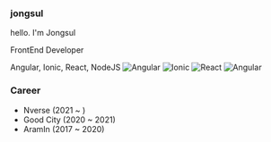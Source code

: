 ### jongsul
hello. I'm Jongsul

FrontEnd Developer

Angular, Ionic, React, NodeJS
![Angular](https://img.shields.io/badge/angular.js-DD0031?style=flat&logo=angular&logoColor=white)
![Ionic](https://img.shields.io/badge/angular.js-DD0031?style=flat&logo=ioninc&logoColor=white)
![React](https://img.shields.io/badge/angular.js-DD0031?style=flat&logo=react&logoColor=white)
![Angular](https://img.shields.io/badge/angular.js-DD0031?style=flat&logo=nodejs&logoColor=white)

### Career
- Nverse (2021 ~ )
- Good City (2020 ~ 2021)
- AramIn (2017 ~ 2020)
